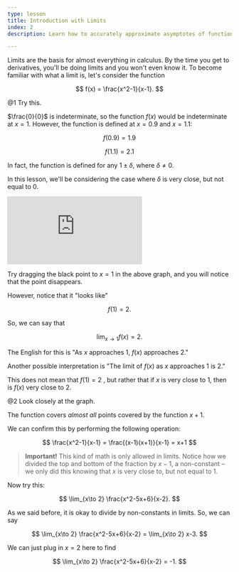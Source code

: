 ```yaml
---
type: lesson
title: Introduction with Limits
index: 2
description: Learn how to accurately approximate asymptotes of functions.

---
```


Limits are the basis for almost everything in calculus. By the time you get to derivatives, you'll be doing limits and
you won't even know it. To become familiar with what a limit is, let's consider the function

$$ 
f(x) = \frac{x^2-1}{x-1}. 
$$

@1 Try this.



$\frac{0}{0}$ is indeterminate, so the function $f(x)$ would be indeterminate at $x=1$. However, the function is defined
at $x=0.9$ and $x=1.1$:

$$ 
f(0.9) = 1.9 
$$

$$ 
f(1.1) = 2.1 
$$

In fact, the function is defined for any $1\pm \delta,$ where $\delta \neq 0.$

In this lesson, we'll be considering the case where $\delta$ is very close, but not equal to $0.$

<iframe src="https://www.desmos.com/calculator/ti0fuxp3s6?embed" class="graph" style="border: 1px solid #ccc;" id="graph1" frameborder="0"></iframe>

Try dragging the black point to $x=1$ in the above graph, and you will notice that the point disappears.

However, notice that it "looks like"

$$ 
f(1)=2. 
$$

So, we can say that

$$ 
\lim_{x\to 1} f(x) = 2. 
$$

The English for this is "As $x$ approaches 1, $f(x)$ approaches $2$."

Another possible interpretation is "The limit of $f(x)$ as $x$ approaches 1 is $2$."

This does not mean that $f(1)=2$ , but rather that if $x$ is very close to $1$, then is $f(x)$ very close to $2$.

@2 Look closely at the graph.

The function covers _almost all_ points covered by the function $x+1$.

We can confirm this by performing the following operation:

$$ 
\frac{x^2-1}{x-1} = \frac{(x-1)(x+1)}{x-1} = x+1 
$$

> **Important!** This kind of math is only allowed in limits. Notice how we divided the top and bottom of the fraction by $x-1$, a non-constant – we only did this knowing that $x$ is very close to, but not equal to 1.

Now try this:

$$ 
\lim_{x\to 2} \frac{x^2-5x+6}{x-2}. 
$$

As we said before, it is okay to divide by non-constants in limits. So, we can say

$$ 
\lim_{x\to 2} \frac{x^2-5x+6}{x-2} = \lim_{x\to 2} x-3. 
$$

We can just plug in $x=2$ here to find

$$ 
\lim_{x\to 2} \frac{x^2-5x+6}{x-2} = -1. 
$$
<!--stackedit_data:
eyJoaXN0b3J5IjpbLTg4MDc4MTI2NV19
-->
